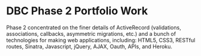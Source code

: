DBC Phase 2 Portfolio Work
=================

Phase 2 concentrated on the finer details of ActiveRecord (validations, associations, callbacks, asymmetric migrations, etc.) and a bunch of technologies for making web applications, including: HTML5, CSS3, RESTful routes, Sinatra, Javascript, jQuery, AJAX, Oauth, APIs, and Heroku.